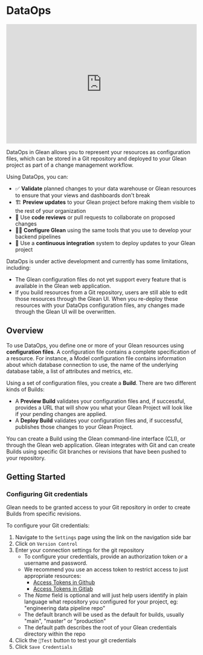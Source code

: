# DataOps

<div style="position: relative; padding-bottom: 62.5%; height: 0;"><iframe src="https://www.loom.com/embed/c7000e042e134a96a501d825dd1eaea9?hide_owner=true&hide_share=true&hide_title=true&hideEmbedTopBar=true" frameborder="0" webkitallowfullscreen mozallowfullscreen allowfullscreen style="position: absolute; top: 0; left: 0; width: 100%; height: 100%;"></iframe></div>

DataOps in Glean allows you to represent your resources as configuration files, which can be stored in a Git repository and deployed to your Glean project as part of a change management workflow.

Using DataOps, you can:

- ✅  **Validate** planned changes to your data warehouse or Glean resources to ensure that your views and dashboards don't break
- 🏗️  **Preview updates** to your Glean project before making them visible to the rest of your organization
- 👥  Use **code reviews** or pull requests to collaborate on proposed changes
- 🧑‍💻  **Configure Glean** using the same tools that you use to develop your backend pipelines
- 🚦  Use a **continuous integration** system to deploy updates to your Glean project

DataOps is under active development and currently has some limitations, including:

- The Glean configuration files do not yet support every feature that is available in the Glean web application.
- If you build resources from a Git repository, users are still able to edit those resources through the Glean UI.  When you re-deploy these resources with your DataOps configuration files, any changes made through the Glean UI will be overwritten.

## Overview

To use DataOps, you define one or more of your Glean resources using **configuration files**. A configuration file contains a complete specification of a resource. For instance, a Model configuration file contains information about which database connection to use, the name of the underlying database table, a list of attributes and metrics, etc.

Using a set of configuration files, you create a **Build**. There are two different kinds of Builds:

- A **Preview Build** validates your configuration files and, if successful, provides a URL that will show you what your Glean Project will look like if your pending changes are applied.
- A **Deploy Build** validates your configuration files and, if successful, publishes those changes to your Glean Project.

You can create a Build using the Glean command-line interface (CLI), or through the Glean web application. Glean integrates with Git and can create Builds using specific Git branches or revisions that have been pushed to your repository.

## Getting Started

### Configuring Git credentials

Glean needs to be granted access to your Git repository in order to create Builds from specific revisions.

To configure your Git credentials:

1. Navigate to the `Settings` page using the link on the navigation side bar
2. Click on `Version Control`
3. Enter your connection settings for the git repository
    - To configure your credentials, provide an authorization token *or* a username and password. 
    - We recommend you use an access token to restrict access to just appropriate resources:
        - [Access Tokens in Github](https://docs.github.com/en/free-pro-team@latest/github/authenticating-to-github/creating-a-personal-access-token)
        - [Access Tokens in Gitlab](https://docs.gitlab.com/ee/user/profile/personal_access_tokens.html)
    - The *Name* field is optional and will just help users identify in plain language what repository you configured for your project, eg: "engineering data pipeline repo"
    - The default branch will be used as the default for builds, usually "main", "master" or "production"
    - The default path describes the root of your Glean credentials directory within the repo
4. Click the `🗼Test` button to test your git credentials
5. Click `Save Credentials`
